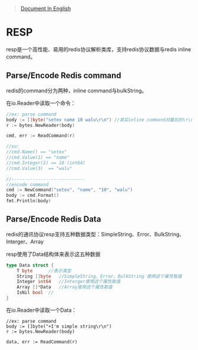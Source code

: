 
> [Document In English](<README_en.md>)

# RESP

resp是一个高性能、易用的redis协议解析类库，支持redis协议数据与redis inline command。

## Parse/Encode Redis command

redis的command分为两种，inline command与bulkString。

在io.Reader中读取一个命令：

```go
//ex: parse command
body := []byte("setex name 10 walu\r\n") //其实inline command对最后的\r\n没有要求
r := bytes.NewReader(body)

cmd, err := ReadCommand(r)

//so:
//cmd.Name() == "setex"
//cmd.Value(1) == "name"
//cmd.Integer(2) == 10 (int64)
//cmd.Value(3)  == "walu"

//----------------------------
//encode command
cmd := NewCommand("setex", "name", "10", "walu")
body := cmd.Format()
fmt.Println(body)
```

## Parse/Encode Redis Data

redis的通讯协议resp支持五种数据类型：SimpleString、Error、BulkString、Interger、Array


resp使用了Data结构体来表示这五种数据

```go
type Data struct {
	T byte 		//表示类型
	String []byte	//SimpleString、Error、BulkString 使用这个属性取值
	Integer int64	//Interger使用这个属性取值
	Array []*Data	//Array使用这个属性取值
	IsNil bool	//
}
```

在io.Reader中读取一个Data：

```
//ex: parse command
body := []byte("+I'm simple string\r\n")
r := bytes.NewReader(body)

data, err := ReadCommand(r)
```
